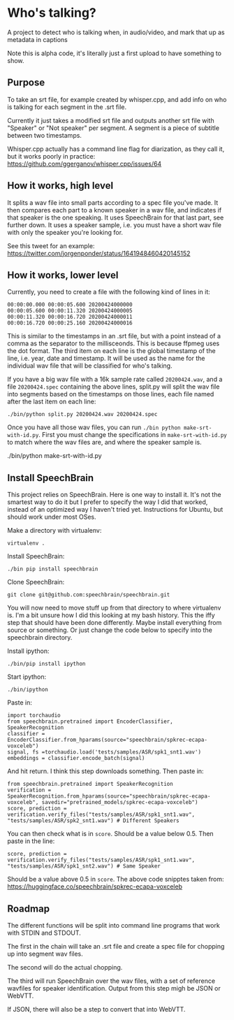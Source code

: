 # Who's talking?

A project to detect who is talking when, in audio/video, and mark that up as metadata in captions

Note this is alpha code, it's literally just a first upload to have something to show.

## Purpose

To take an srt file, for example created by whisper.cpp, and add info on who is talking for each segment in the .srt file.

Currently it just takes a modified srt file and outputs another srt file with "Speaker" or "Not speaker" per segment. A segment is a piece of subtitle between two timestamps.

Whisper.cpp actually has a command line flag for diarization, as they call it, but it works poorly in practice: <https://github.com/ggerganov/whisper.cpp/issues/64>

## How it works, high level

It splits a wav file into small parts according to a spec file you've made. It then compares each part to a known speaker in a wav file, and indicates if that speaker is the one speaking. It uses SpeechBrain for that last part, see further down. It uses a speaker sample, i.e. you must have a short wav file with only the speaker you're looking for.

See this tweet for an example: <https://twitter.com/jorgenponder/status/1641948460420145152>

## How it works, lower level

Currently, you need to create a file with the following kind of lines in it:

    00:00:00.000 00:00:05.600 20200424000000
    00:00:05.600 00:00:11.320 20200424000005
    00:00:11.320 00:00:16.720 20200424000011
    00:00:16.720 00:00:25.160 20200424000016
    
This is similar to the timestamps in an .srt file, but with a point instead of a comma as the separator to the millisceonds. This is because ffpmeg uses the dot format. The third item on each line is the global timestamp of the line, i.e. year, date and timestamp. It will be used as the name for the individual wav file that will be classified for who's talking.

If you have a big wav file with a 16k sample rate called ```20200424.wav```, and a file ```20200424.spec``` containing the above lines, split.py will split the wav file into segments based on the timestamps on those lines, each file named after the last item on each line:

    ./bin/python split.py 20200424.wav 20200424.spec
    
Once you have all those wav files, you can run ```./bin python make-srt-with-id.py```. First you must change the specifications in ```make-srt-with-id.py``` to match where the wav files are, and where the speaker sample is.

./bin/python make-srt-with-id.py

## Install SpeechBrain

This project relies on SpeechBrain. Here is one way to install it. It's not the smartest way to do it but I prefer to specify the way I did that worked, instead of an optimized way I haven't tried yet. Instructions for Ubuntu, but should work under most OSes.

Make a directory with virtualenv:

    virtualenv .

Install SpeechBrain:

    ./bin pip install speechbrain

Clone SpeechBrain:

    git clone git@github.com:speechbrain/speechbrain.git

You will now need to move stuff up from that directory to where virtualenv is. I'm a bit unsure how I did this looking at my bash history. This the iffy step that should have been done differently. Maybe install everything from source or something. Or just change the code below to specify into the speechbrain directory.

Install ipython:

    ./bin/pip install ipython

Start ipython:

    ./bin/ipython

Paste in:

    import torchaudio
    from speechbrain.pretrained import EncoderClassifier, SpeakerRecognition
    classifier = EncoderClassifier.from_hparams(source="speechbrain/spkrec-ecapa-voxceleb")
    signal, fs =torchaudio.load('tests/samples/ASR/spk1_snt1.wav')
    embeddings = classifier.encode_batch(signal)

And hit return. I think this step downloads something. Then paste in:

    from speechbrain.pretrained import SpeakerRecognition
    verification = SpeakerRecognition.from_hparams(source="speechbrain/spkrec-ecapa-voxceleb", savedir="pretrained_models/spkrec-ecapa-voxceleb")
    score, prediction = verification.verify_files("tests/samples/ASR/spk1_snt1.wav", "tests/samples/ASR/spk2_snt1.wav") # Different Speakers

You can then check what is in ```score```. Should be a value below 0.5. Then paste in the line:

    score, prediction = verification.verify_files("tests/samples/ASR/spk1_snt1.wav", "tests/samples/ASR/spk1_snt2.wav") # Same Speaker

Should be a value above 0.5 in ```score```. The above code snipptes taken from: <https://huggingface.co/speechbrain/spkrec-ecapa-voxceleb>

## Roadmap

The different functions will be split into command line programs that work with STDIN and STDOUT.

The first in the chain will take an .srt file and create a spec file for chopping up into segment wav files.

The second will do the actual chopping.

The third will run SpeechBrain over the wav files, with a set of reference wavfiles for speaker identification. Output from this step migh be JSON or WebVTT.

If JSON, there will also be a step to convert that into WebVTT.
